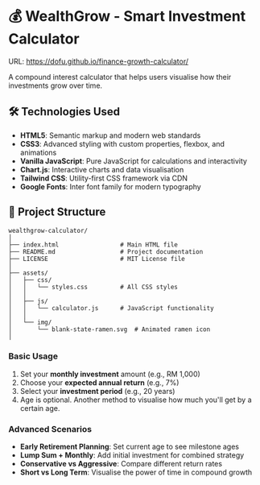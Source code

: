 # 💰 WealthGrow - Smart Investment Calculator

URL: https://dofu.github.io/finance-growth-calculator/

A compound interest calculator that helps users visualise how their investments grow over time. 

## 🛠️ Technologies Used

- **HTML5**: Semantic markup and modern web standards
- **CSS3**: Advanced styling with custom properties, flexbox, and animations
- **Vanilla JavaScript**: Pure JavaScript for calculations and interactivity
- **Chart.js**: Interactive charts and data visualisation
- **Tailwind CSS**: Utility-first CSS framework via CDN
- **Google Fonts**: Inter font family for modern typography

## 📁 Project Structure

```
wealthgrow-calculator/
│
├── index.html                 # Main HTML file
├── README.md                  # Project documentation
├── LICENSE                    # MIT License file
│
├── assets/
│   ├── css/
│   │   └── styles.css         # All CSS styles
│   │
│   ├── js/
│   │   └── calculator.js      # JavaScript functionality
│   │
│   └── img/
│       └── blank-state-ramen.svg  # Animated ramen icon
│
```

### Basic Usage
1. Set your **monthly investment** amount (e.g., RM 1,000)
2. Choose your **expected annual return** (e.g., 7%)
3. Select your **investment period** (e.g., 20 years)
4. Age is optional. Another method to visualise how much you'll get by a certain age. 

### Advanced Scenarios
- **Early Retirement Planning**: Set current age to see milestone ages
- **Lump Sum + Monthly**: Add initial investment for combined strategy
- **Conservative vs Aggressive**: Compare different return rates
- **Short vs Long Term**: Visualise the power of time in compound growth

